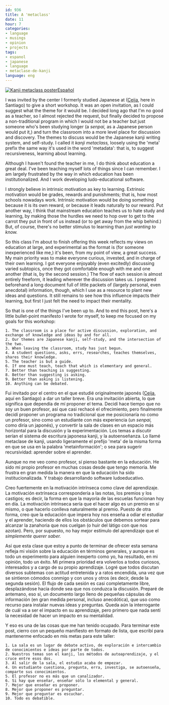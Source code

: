 ```yaml
---
id: 936
title: A 'metaclass'
date: 11
hour: 7
categories:
- language
- musings
- opinion
- projects
tags:
- espanol
- japanese
- language
- metaclase-de-kanji
language: eng
---
```


[![Kanji metaclass poster](/files/2014/11-a-metaclass/kanjimetaclass.png)](//piclog.agj.cl/?picture=72)[Español](/2014/11/a-metaclass/#language)

I was invited by the center I formerly studied Japanese at ([Ceija](http://www.ceija.cl/), here in Santiago) to give a short workshop. It was an open invitation, as I could suggest what the theme for it would be. I decided long ago that I'm no good as a teacher, so I almost rejected the request, but finally decided to propose a non-traditional program in which I would not be a teacher but just someone who's been studying longer (a _senpai,_ as a Japanese person would put it,) and turn the classroom into a more level place for discussion and discovery. The themes to discuss would be the Japanese kanji writing system, and self-study. I called it _kanji metaclass,_ loosely using the 'meta' prefix the same way it's used in the word 'metadata': that is, to suggest recursiveness, learning about learning.

Although I haven't found the teacher in me, I do think about education a great deal. I've been teaching myself lots of things since I can remember. I am largely frustrated by the way in which education has been institutionalized. And I work developing ludo-educational software.

I strongly believe in intrinsic motivation as key to learning. Extrinsic motivation would be grades, rewards and punishments; that is, how most schools nowadays work. Intrinsic motivation would be doing something because it is its own reward, or because it leads naturally to our reward. Put another way, I think that mainstream education teaches us to hate study and learning, by making those the hurdles we need to hop over to get to the carrot they put in front of us instead (or to get away from the whip behind.) But, of course, there's no better stimulus to learning than _just wanting to know._

So this class I'm about to finish offering this week reflects my views on education at large, and experimental as the format is (for someone inexperienced like me,) it's been, from my point of view, a great success. My main priority was to make everyone curious, invested, and in charge of their own learning. I got everyone enjoyably (even excitedly) discussing varied subtopics, once they got comfortable enough with me and one another (that is, by the second session.) The flow of each session is almost entirely freeform, it leading wherever the discussion takes us. I prepared beforehand a long document full of little packets of (largely personal, even anecdotal) information, though, which I use as a resource to plant new ideas and questions. It still remains to see how this influence impacts their learning, but first I just felt the need to impact their mentality.

So that is one of the things I've been up to. And to end this post, here's a little bullet-point manifesto I wrote for myself, to keep me focused on my goals for this workshop:

 	1. The classroom is a place for active discussion, exploration, and exchange of knowledge and ideas by and for all.
 	2. Our themes are Japanese kanji, self-study, and the intersection of the two.
 	3. When leaving the classroom, study has just begun.
 	4. A student questions, asks, errs, researches, teaches themselves, shares their knowledge.
 	5. The teacher is but a guide.
 	6. If one must teach, teach that which is elementary and general.
 	7. Better than teaching is suggesting.
 	8. Better than suggesting is asking.
 	9. Better than asking is listening.
 	10. Anything can be debated.

<!-- more -->

<language-break />

Fui invitado por el centro en el que estudié originalmente japonés ([Ceija](http://www.ceija.cl/), aquí en Santiago) a dar un taller breve. Era una invitación abierta, lo que significa que dependía de mí proponer el tema. Decidí hace tiempo que no soy un buen profesor, así que casi rechacé el ofrecimiento, pero finalmente decidí proponer un programa no tradicional que me posicionaría no como un profesor, sino como un estudiante con más experiencia (un _senpai,_ como diría un japonés), y convertir la sala de clases en un espacio más horizontal para la discusión y la experimentación. Los temas a discutir serían el sistema de escritura japonesa kanji, y la autoenseñanza. Lo llamé metaclase de kanji, usando ligeramente el prefijo 'meta' de la misma forma en que se usa en la palabra 'metainformación'; o sea para sugerir recursividad: aprender sobre el aprender.

Aunque no me veo como profesor, sí pienso bastante en la educación. He sido mi propio profesor en muchas cosas desde que tengo memoria. Me frustra en gran medida la manera en que la educación ha sido institucionalizada. Y trabajo desarrollando software ludoeducativo.

Creo fuertemente en la motivación intrínseca como clave del aprendizaje. La motivación extrínseca correspondería a las notas, los premios y los castigos; es decir, la forma en que la mayoría de las escuelas funcionan hoy en día. La motivación intrínseca sería que el hacer algo es un premio en sí mismo, o que hacerlo conlleva naturalmente al premio. Puesto de otra forma, creo que la educación que impera hoy nos enseña a odiar el estudiar y el aprender, haciendo de ellos los obstáculos que debemos sortear para alcanzar la zanahoria que nos cuelgan (o huir del látigo con que nos azotan). Pero, por supuesto, no hay mejor estímulo del aprendizaje que el _simplemente querer saber._

Así que esta clase que estoy a punto de terminar de ofrecer esta semana refleja mi visión sobre la educación en términos generales, y aunque es todo un experimento para alguien inexperto como yo, ha resultado, en mi opinión, todo un éxito. Mi primera prioridad era volverlos a todos curiosos, interesados y a cargo de su propio aprendizaje. Logré que todos discutan diversos subtemas con actitud entretenida y a ratos encendida, una vez que se sintieron cómodos conmigo y con unos y otros (es decir, desde la segunda sesión). El flujo de cada sesión es casi completamente libre, desplazándose hacia donde sea que nos conduzca la discusión. Preparé de antemano, eso sí, un documento largo lleno de pequeñas cápsulas de información (en gran medida personal, incluso anecdótica), que uso como recurso para instalar nuevas ideas y preguntas. Queda aún la interrogante de cuál va a ser el impacto en su aprendizaje, pero primero que nada sentí la necesidad de hacer un impacto en su mentalidad.

Y eso es una de las cosas que me han tenido ocupado. Para terminar este post, cierro con un pequeño manifiesto en formato de lista, que escribí para mantenerme enfocado en mis metas para este taller:

 	1. La sala es un lugar de debate activo, de exploración e intercambio de conocimientos e ideas por parte de todos.
 	2. Nuestros temas son el kanji, los métodos de autoaprendizaje, y el cruce entre esos dos.
 	3. Al salir de la sala, el estudio acaba de empezar.
 	4. Un estudiante cuestiona, pregunta, erra, investiga, se autoenseña, comparte sus conocimientos.
 	5. El profesor no es más que un canalizador.
 	6. Si hay que enseñar, enseñar sólo lo elemental y general.
 	7. Mejor que enseñar es proponer.
 	8. Mejor que proponer es preguntar.
 	9. Mejor que preguntar es escuchar.
 	10. Todo es debatible.
